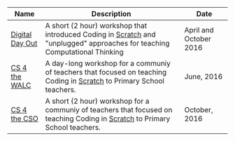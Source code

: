Name                          |  Description                                                                                                                                               |  Date
------------------------------|------------------------------------------------------------------------------------------------------------------------------------------------------------|------------------------
[Digital Day Out](/ddo/)      |  A short (2 hour) workshop that introduced Coding in [Scratch](https://scratch.mit.edu/) and "unplugged" approaches for teaching Computational Thinking    |  April and October 2016
[CS 4 the WALC](/walc-2016/)  |  A day-long workshop for a communiy of teachers that focused on teaching Coding in [Scratch](https://scratch.mit.edu/) to Primary School teachers.         |  June, 2016
[CS 4 the CSO](/cso-2016/)    |  A short (2 hour) workshop for a communiy of teachers that focused on teaching Coding in [Scratch](https://scratch.mit.edu/) to Primary School teachers.   |  October, 2016
